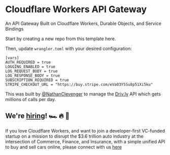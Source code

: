 # Cloudflare Workers API Gateway

An API Gateway Built on Cloudflare Workers, Durable Objects, and Service Bindings

Start by creating a new repo from this template here.

Then, update `wrangler.toml` with your desired configuration:
```
[vars]
AUTH_REQUIRED = true
LOGGING_ENABLED = true
LOG_REQUEST_BODY = true
LOG_RESPONSE_BODY = true
SUBSCRIPTION_REQUIRED = true
STRIPE_CHECKOUT_URL = "https://buy.stripe.com/eVa03Y5Su8p51Xi5ku"
```

This was built by [@NathanClevenger](https://github.com/nathanclevenger) to manage the [Driv.ly](https://driv.ly) API which gets millions of calls per day.


## We're [hiring](https://driv.ly)! 🏎️ 🔥 🚀
If you love Cloudflare Workers, and want to join a developer-first VC-funded startup on a mission to disrupt the $3.6 trillion auto industry at the intersection of Commerce, Finance, and Insurance, with a simple unified API to buy and sell cars online, please connect with us [here](https://driv.ly)
